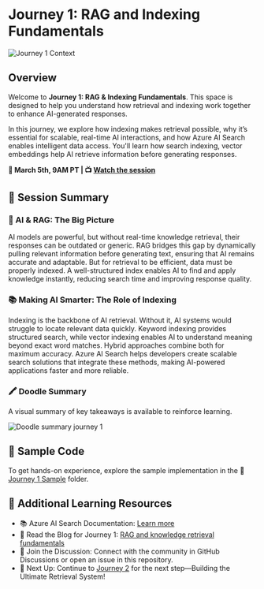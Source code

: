 # Journey 1: RAG and Indexing Fundamentals

![Journey 1 Context](./../images/j1.png)

## Overview

Welcome to **Journey 1: RAG & Indexing Fundamentals**. This space is designed to help you understand how retrieval and indexing work together to enhance AI-generated responses.

In this journey, we explore how indexing makes retrieval possible, why it’s essential for scalable, real-time AI interactions, and how Azure AI Search enables intelligent data access. You'll learn how search indexing, vector embeddings help AI retrieve information before generating responses.

**📅 March 5th, 9AM PT | 📺 [Watch the session](https://aka.ms/rag-time/journey1)**

## 🎥 Session Summary

### 🎥 AI & RAG: The Big Picture

AI models are powerful, but without real-time knowledge retrieval, their responses can be outdated or generic. RAG bridges this gap by dynamically pulling relevant information before generating text, ensuring that AI remains accurate and adaptable. But for retrieval to be efficient, data must be properly indexed. A well-structured index enables AI to find and apply knowledge instantly, reducing search time and improving response quality.

### 📚 Making AI Smarter: The Role of Indexing

Indexing is the backbone of AI retrieval. Without it, AI systems would struggle to locate relevant data quickly. Keyword indexing provides structured search, while vector indexing enables AI to understand meaning beyond exact word matches. Hybrid approaches combine both for maximum accuracy. Azure AI Search helps developers create scalable search solutions that integrate these methods, making AI-powered applications faster and more reliable.

### 🖍 Doodle Summary

A visual summary of key takeaways is available to reinforce learning.

![Doodle summary journey 1](./../images/visuals/J1-recap.png)

## 📂 Sample Code

To get hands-on experience, explore the sample implementation in the 📂 [Journey 1 Sample](./sample/) folder.

## 🔗 Additional Learning Resources
- 📚 Azure AI Search Documentation: [Learn more](https://learn.microsoft.com/en-us/azure/search/)
- 📝 Read the Blog for Journey 1: [RAG and knowledge retrieval fundamentals](https://aka.ms/rag-time/journey1-blog)
- 💬 Join the Discussion: Connect with the community in GitHub Discussions or open an issue in this repository.
- 🚀 Next Up: Continue to [Journey 2](./../Journey%202%20-%20Build%20the%20Ultimate%20Retrieval%20System%20for%20RAG/) for the next step—Building the Ultimate Retrieval System!
